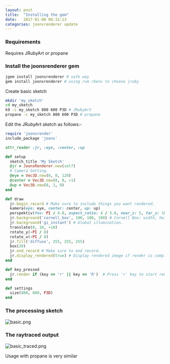 ```yaml
---
layout: post
title:  "Installing the gem"
date:   2017-01-08 06:31:13
categories: joonsrenderer update
---
```


### Requirements

Requires JRubyArt or propane

### Install the joonsrenderer gem

```bash
jgem install joonsrenderer # safe way
gem install joonsrenderer # using rvm rbenv to choose jruby
```

Create basic sketch

```bash
mkdir 'my_sketch'
cd my_sketch
k9 -c my_sketch 800 600 P3D # JRubyArt
propane -c my_sketch 800 600 P3D # propane
```

Edit the JRubyArt sketch as follows:-

```ruby
require 'joonsrender'
include_package 'joons'

attr_reader :jr, :eye, :center, :up

def setup
  sketch_title 'My Sketch'
  @jr = JoonsRenderer.new(self)
  # Camera Setting.
  @eye = Vec3D.new(0, 0, 120)
  @center = Vec3D.new(0, 0, -1)
  @up = Vec3D.new(0, 1, 0)
end

def draw
  jr.begin_record # Make sure to include things you want rendered.
  kamera(eye: eye, center: center, up: up)
  perspektiv(fov: PI / 4.0, aspect_ratio: 4 / 3.0, near_z: 5, far_z: 10_000)
  jr.background('cornell_box', 100, 100, 100) # Cornell Box: width, height, depth.
  jr.background('gi_instant') # Global illumination.
  translate(0, 10, -10)
  rotate_y(-PI / 8)
  rotate_x(-PI / 8)
  jr.fill('diffuse', 255, 255, 255)
  box(20)
  jr.end_record # Make sure to end record.
  jr.display_rendered(true) # Display rendered image if render is completed, and the argument is true.
end

def key_pressed
  jr.render if (key == 'r' || key == 'R')  # Press 'r' key to start rendering.
end

def settings
  size(800, 600, P3D)
end

```

### The processing sketch ###

![basic.png]({{site.github.url}}/assets/basic.png)

### The raytraced output ###

![basic_traced.png]({{site.github.url}}/assets/basic_traced.png)

Usage with propane is very similar
